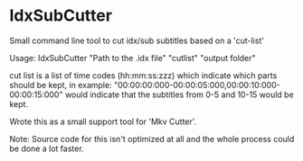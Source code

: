 # IdxSubCutter
Small command line tool to cut idx/sub subtitles based on a 'cut-list'

Usage: IdxSubCutter "Path to the .idx file" "cutlist" "output folder"

cut list is a list of time codes (hh:mm:ss:zzz) which indicate which parts should be kept, in example:
"00:00:00:000-00:00:05:000,00:00:10:000-00:00:15:000" would indicate that the subtitles from 0-5 and 10-15 would be kept. 

Wrote this as a small support tool for 'Mkv Cutter'.

Note: Source code for this isn't optimized at all and the whole process could be done a lot faster.
